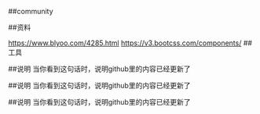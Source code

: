 ##community

##资料

https://www.blyoo.com/4285.html
https://v3.bootcss.com/components/
##工具

##说明
当你看到这句话时，说明github里的内容已经更新了

##说明
当你看到这句话时，说明github里的内容已经更新了

##说明
当你看到这句话时，说明github里的内容已经更新了